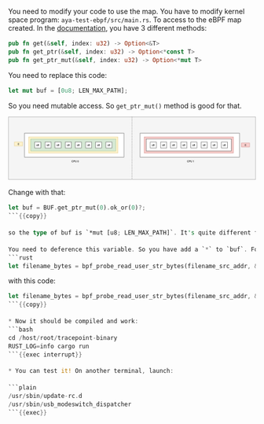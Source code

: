 You need to modify your code to use the map. You have to modify kernel space program: `aya-test-ebpf/src/main.rs`.
To access to the eBPF map created. In the [documentation](https://docs.rs/aya-ebpf/latest/aya_ebpf/maps/per_cpu_array/struct.PerCpuArray.html), you have 3 different methods:

```rust
pub fn get(&self, index: u32) -> Option<&T>
pub fn get_ptr(&self, index: u32) -> Option<*const T>
pub fn get_ptr_mut(&self, index: u32) -> Option<*mut T>
```

You need to replace this code:
```rust
let mut buf = [0u8; LEN_MAX_PATH];
```

So you need mutable access. So `get_ptr_mut()` method is good for that.

![map of one array of 8 entries (get)](../../img/first-map-2.png)

Change with that:

```rust
let buf = BUF.get_ptr_mut(0).ok_or(0)?;
```{{copy}}

so the type of buf is `*mut [u8; LEN_MAX_PATH]`. It's quite different from previously.

You need to deference this variable. So you have add a `*` to `buf`. For that, you need to modify this line :
```rust
let filename_bytes = bpf_probe_read_user_str_bytes(filename_src_addr, &mut buf)?;
```
with this code:

```rust
let filename_bytes = bpf_probe_read_user_str_bytes(filename_src_addr, &mut *buf)?;
```{{copy}}

* Now it should be compiled and work:
```bash
cd /host/root/tracepoint-binary
RUST_LOG=info cargo run
```{{exec interrupt}}

* You can test it! On another terminal, launch:

```plain
/usr/sbin/update-rc.d
/usr/sbin/usb_modeswitch_dispatcher
```{{exec}}

